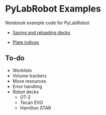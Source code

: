 # PyLabRobot Examples

Notebook example code for PyLabRobot
* [Saving and reloading decks](saving_deck)

* [Plate indices](Indexing_Resources.ipynb)

## To-do
* Worklists
* Volume trackers
* Move resources
* Error handling
* Robot decks
    * OT-2
    * Tecan EVO
    * Hamilton STAR
